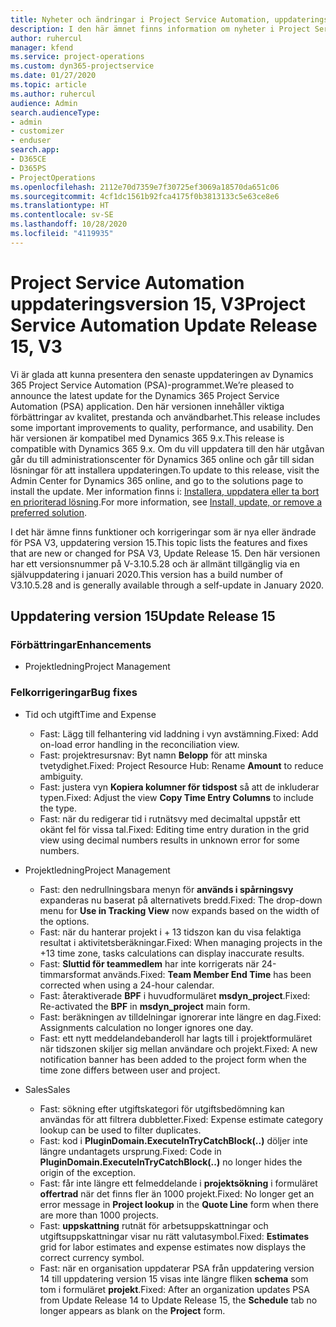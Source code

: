 ```yaml
---
title: Nyheter och ändringar i Project Service Automation, uppdateringsversion 15, version 3
description: I den här ämnet finns information om nyheter i Project Service Automation uppdatering version 15, V3.
author: ruhercul
manager: kfend
ms.service: project-operations
ms.custom: dyn365-projectservice
ms.date: 01/27/2020
ms.topic: article
ms.author: ruhercul
audience: Admin
search.audienceType:
- admin
- customizer
- enduser
search.app:
- D365CE
- D365PS
- ProjectOperations
ms.openlocfilehash: 2112e70d7359e7f30725ef3069a18570da651c06
ms.sourcegitcommit: 4cf1dc1561b92fca4175f0b3813133c5e63ce8e6
ms.translationtype: HT
ms.contentlocale: sv-SE
ms.lasthandoff: 10/28/2020
ms.locfileid: "4119935"
---
```

# <a name="project-service-automation-update-release-15-v3"></a><span data-ttu-id="0629e-103">Project Service Automation uppdateringsversion 15, V3</span><span class="sxs-lookup"><span data-stu-id="0629e-103">Project Service Automation Update Release 15, V3</span></span>

<span data-ttu-id="0629e-104">Vi är glada att kunna presentera den senaste uppdateringen av Dynamics 365 Project Service Automation (PSA)-programmet.</span><span class="sxs-lookup"><span data-stu-id="0629e-104">We’re pleased to announce the latest update for the Dynamics 365 Project Service Automation (PSA) application.</span></span> <span data-ttu-id="0629e-105">Den här versionen innehåller viktiga förbättringar av kvalitet, prestanda och användbarhet.</span><span class="sxs-lookup"><span data-stu-id="0629e-105">This release includes some important improvements to quality, performance, and usability.</span></span> <span data-ttu-id="0629e-106">Den här versionen är kompatibel med Dynamics 365 9.x.</span><span class="sxs-lookup"><span data-stu-id="0629e-106">This release is compatible with Dynamics 365 9.x.</span></span> <span data-ttu-id="0629e-107">Om du vill uppdatera till den här utgåvan går du till administrationscenter för Dynamics 365 online och går till sidan lösningar för att installera uppdateringen.</span><span class="sxs-lookup"><span data-stu-id="0629e-107">To update to this release, visit the Admin Center for Dynamics 365 online, and go to the solutions page to install the update.</span></span> <span data-ttu-id="0629e-108">Mer information finns i: [Installera, uppdatera eller ta bort en prioriterad lösning](https://docs.microsoft.com/power-platform/admin/install-remove-preferred-solution).</span><span class="sxs-lookup"><span data-stu-id="0629e-108">For more information, see [Install, update, or remove a preferred solution](https://docs.microsoft.com/power-platform/admin/install-remove-preferred-solution).</span></span>

<span data-ttu-id="0629e-109">I det här ämne finns funktioner och korrigeringar som är nya eller ändrade för PSA V3, uppdatering version 15.</span><span class="sxs-lookup"><span data-stu-id="0629e-109">This topic lists the features and fixes that are new or changed for PSA V3, Update Release 15.</span></span> <span data-ttu-id="0629e-110">Den här versionen har ett versionsnummer på V-3.10.5.28 och är allmänt tillgänglig via en självuppdatering i januari 2020.</span><span class="sxs-lookup"><span data-stu-id="0629e-110">This version has a build number of V3.10.5.28 and is generally available through a self-update in January 2020.</span></span>

## <a name="update-release-15"></a><span data-ttu-id="0629e-111">Uppdatering version 15</span><span class="sxs-lookup"><span data-stu-id="0629e-111">Update Release 15</span></span> 

### <a name="enhancements"></a><span data-ttu-id="0629e-112">Förbättringar</span><span class="sxs-lookup"><span data-stu-id="0629e-112">Enhancements</span></span>

- <span data-ttu-id="0629e-113">Projektledning</span><span class="sxs-lookup"><span data-stu-id="0629e-113">Project Management</span></span>

### <a name="bug-fixes"></a><span data-ttu-id="0629e-114">Felkorrigeringar</span><span class="sxs-lookup"><span data-stu-id="0629e-114">Bug fixes</span></span>

- <span data-ttu-id="0629e-115">Tid och utgift</span><span class="sxs-lookup"><span data-stu-id="0629e-115">Time and Expense</span></span>

  - <span data-ttu-id="0629e-116">Fast: Lägg till felhantering vid laddning i vyn avstämning.</span><span class="sxs-lookup"><span data-stu-id="0629e-116">Fixed: Add on-load error handling in the reconciliation view.</span></span>
  - <span data-ttu-id="0629e-117">Fast: projektresursnav: Byt namn **Belopp** för att minska tvetydighet.</span><span class="sxs-lookup"><span data-stu-id="0629e-117">Fixed: Project Resource Hub: Rename **Amount** to reduce ambiguity.</span></span>
  - <span data-ttu-id="0629e-118">Fast: justera vyn **Kopiera kolumner för tidspost** så att de inkluderar typen.</span><span class="sxs-lookup"><span data-stu-id="0629e-118">Fixed: Adjust the view **Copy Time Entry Columns** to include the type.</span></span>
  - <span data-ttu-id="0629e-119">Fast: när du redigerar tid i rutnätsvy med decimaltal uppstår ett okänt fel för vissa tal.</span><span class="sxs-lookup"><span data-stu-id="0629e-119">Fixed: Editing time entry duration in the grid view using decimal numbers results in unknown error for some numbers.</span></span>

- <span data-ttu-id="0629e-120">Projektledning</span><span class="sxs-lookup"><span data-stu-id="0629e-120">Project Management</span></span>

  - <span data-ttu-id="0629e-121">Fast: den nedrullningsbara menyn för **används i spårningsvy** expanderas nu baserat på alternativets bredd.</span><span class="sxs-lookup"><span data-stu-id="0629e-121">Fixed: The drop-down menu for **Use in Tracking View** now expands based on the width of the options.</span></span>
  - <span data-ttu-id="0629e-122">Fast: när du hanterar projekt i + 13 tidszon kan du visa felaktiga resultat i aktivitetsberäkningar.</span><span class="sxs-lookup"><span data-stu-id="0629e-122">Fixed: When managing projects in the +13 time zone, tasks calculations can display inaccurate results.</span></span>
  - <span data-ttu-id="0629e-123">Fast: **Sluttid för teammedlem** har inte korrigerats när 24-timmarsformat används.</span><span class="sxs-lookup"><span data-stu-id="0629e-123">Fixed: **Team Member End Time** has been corrected when using a 24-hour calendar.</span></span>
  - <span data-ttu-id="0629e-124">Fast: återaktiverade **BPF** i huvudformuläret **msdyn_project**.</span><span class="sxs-lookup"><span data-stu-id="0629e-124">Fixed: Re-activated the **BPF** in **msdyn_project** main form.</span></span>
  - <span data-ttu-id="0629e-125">Fast: beräkningen av tilldelningar ignorerar inte längre en dag.</span><span class="sxs-lookup"><span data-stu-id="0629e-125">Fixed: Assignments calculation no longer ignores one day.</span></span>
  - <span data-ttu-id="0629e-126">Fast: ett nytt meddelandebanderoll har lagts till i projektformuläret när tidszonen skiljer sig mellan användare och projekt.</span><span class="sxs-lookup"><span data-stu-id="0629e-126">Fixed: A new notification banner has been added to the project form when the time zone differs between user and project.</span></span>

- <span data-ttu-id="0629e-127">Sales</span><span class="sxs-lookup"><span data-stu-id="0629e-127">Sales</span></span>

  - <span data-ttu-id="0629e-128">Fast: sökning efter utgiftskategori för utgiftsbedömning kan användas för att filtrera dubbletter.</span><span class="sxs-lookup"><span data-stu-id="0629e-128">Fixed: Expense estimate category lookup can be used to filter duplicates.</span></span>
  - <span data-ttu-id="0629e-129">Fast: kod i **PluginDomain.ExecuteInTryCatchBlock(..)** döljer inte längre undantagets ursprung.</span><span class="sxs-lookup"><span data-stu-id="0629e-129">Fixed: Code in **PluginDomain.ExecuteInTryCatchBlock(..)** no longer hides the origin of the exception.</span></span>
  - <span data-ttu-id="0629e-130">Fast: får inte längre ett felmeddelande i **projektsökning** i formuläret **offertrad** när det finns fler än 1000 projekt.</span><span class="sxs-lookup"><span data-stu-id="0629e-130">Fixed: No longer get an error message in **Project lookup** in the **Quote Line** form when there are more than 1000 projects.</span></span>
  - <span data-ttu-id="0629e-131">Fast: **uppskattning** rutnät för arbetsuppskattningar och utgiftsuppskattningar visar nu rätt valutasymbol.</span><span class="sxs-lookup"><span data-stu-id="0629e-131">Fixed: **Estimates** grid for labor estimates and expense estimates now displays the correct currency symbol.</span></span>
  - <span data-ttu-id="0629e-132">Fast: när en organisation uppdaterar PSA från uppdatering version 14 till uppdatering version 15 visas inte längre fliken **schema** som tom i formuläret **projekt**.</span><span class="sxs-lookup"><span data-stu-id="0629e-132">Fixed: After an organization updates PSA from Update Release 14 to Update Release 15, the **Schedule** tab no longer appears as blank on the **Project** form.</span></span>
